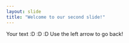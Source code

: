 ```yaml
---
layout: slide
title: "Welcome to our second slide!"
---
```

Your text :D :D :D
Use the left arrow to go back!
